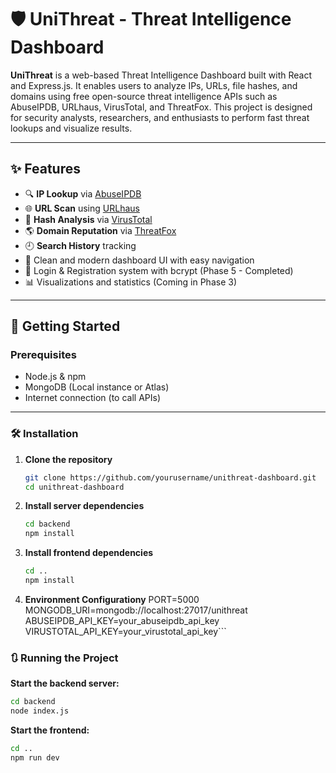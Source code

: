 # 🛡️ UniThreat - Threat Intelligence Dashboard

**UniThreat** is a web-based Threat Intelligence Dashboard built with React and Express.js. It enables users to analyze IPs, URLs, file hashes, and domains using free open-source threat intelligence APIs such as AbuseIPDB, URLhaus, VirusTotal, and ThreatFox. This project is designed for security analysts, researchers, and enthusiasts to perform fast threat lookups and visualize results.

---

## ✨ Features

- 🔍 **IP Lookup** via [AbuseIPDB](https://www.abuseipdb.com/)
- 🌐 **URL Scan** using [URLhaus](https://urlhaus.abuse.ch/)
- 🧬 **Hash Analysis** via [VirusTotal](https://www.virustotal.com/)
- 🌎 **Domain Reputation** via [ThreatFox](https://threatfox.abuse.ch/)
- 🕘 **Search History** tracking
- 🧩 Clean and modern dashboard UI with easy navigation
- 🔐 Login & Registration system with bcrypt (Phase 5 - Completed)
- 📊 Visualizations and statistics (Coming in Phase 3)

---

## 🚀 Getting Started

### Prerequisites

- Node.js & npm
- MongoDB (Local instance or Atlas)
- Internet connection (to call APIs)

---

### 🛠️ Installation

1. **Clone the repository**
   ```bash
   git clone https://github.com/yourusername/unithreat-dashboard.git
   cd unithreat-dashboard
   ```

2. **Install server dependencies**
   ```bash
   cd backend
   npm install
   ```
3. **Install frontend dependencies**
   ```bash
   cd ..
   npm install
   ```
4. **Environment Configurationy**
   PORT=5000
   MONGODB_URI=mongodb://localhost:27017/unithreat
   ABUSEIPDB_API_KEY=your_abuseipdb_api_key
   VIRUSTOTAL_API_KEY=your_virustotal_api_key```
   
### 🔃 Running the Project
**Start the backend server:**
```bash
cd backend
node index.js
```
**Start the frontend:**
```bash
cd ..
npm run dev
```
